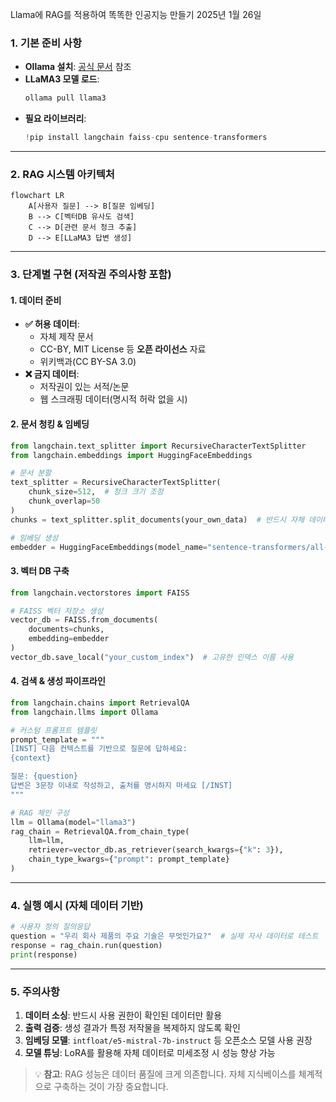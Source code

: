 Llama에 RAG를 적용하여 똑똑한 인공지능 만들기
2025년 1월 26일

### **1. 기본 준비 사항**
- **Ollama 설치**: [공식 문서](https://ollama.ai/) 참조
- **LLaMA3 모델 로드**:
  ```bash
  ollama pull llama3
  ```
- **필요 라이브러리**:
  ```python
  !pip install langchain faiss-cpu sentence-transformers
  ```

---

### **2. RAG 시스템 아키텍처**
```mermaid
flowchart LR
    A[사용자 질문] --> B[질문 임베딩]
    B --> C[벡터DB 유사도 검색]
    C --> D[관련 문서 청크 추출]
    D --> E[LLaMA3 답변 생성]
```

---

### **3. 단계별 구현 (저작권 주의사항 포함)**

#### **1. 데이터 준비**
- **✅ 허용 데이터**: 
  - 자체 제작 문서
  - CC-BY, MIT License 등 **오픈 라이선스** 자료
  - 위키백과(CC BY-SA 3.0)
- **❌ 금지 데이터**:
  - 저작권이 있는 서적/논문
  - 웹 스크래핑 데이터(명시적 허락 없을 시)

#### **2. 문서 청킹 & 임베딩**
```python
from langchain.text_splitter import RecursiveCharacterTextSplitter
from langchain.embeddings import HuggingFaceEmbeddings

# 문서 분할
text_splitter = RecursiveCharacterTextSplitter(
    chunk_size=512,  # 청크 크기 조정
    chunk_overlap=50
)
chunks = text_splitter.split_documents(your_own_data)  # 반드시 자체 데이터 사용

# 임베딩 생성
embedder = HuggingFaceEmbeddings(model_name="sentence-transformers/all-mpnet-base-v2")
```

#### **3. 벡터 DB 구축**
```python
from langchain.vectorstores import FAISS

# FAISS 벡터 저장소 생성
vector_db = FAISS.from_documents(
    documents=chunks,
    embedding=embedder
)
vector_db.save_local("your_custom_index")  # 고유한 인덱스 이름 사용
```

#### **4. 검색 & 생성 파이프라인**
```python
from langchain.chains import RetrievalQA
from langchain.llms import Ollama

# 커스텀 프롬프트 템플릿
prompt_template = """
[INST] 다음 컨텍스트를 기반으로 질문에 답하세요:
{context}

질문: {question} 
답변은 3문장 이내로 작성하고, 출처를 명시하지 마세요 [/INST]
"""

# RAG 체인 구성
llm = Ollama(model="llama3")
rag_chain = RetrievalQA.from_chain_type(
    llm=llm,
    retriever=vector_db.as_retriever(search_kwargs={"k": 3}),
    chain_type_kwargs={"prompt": prompt_template}
)
```

---

### **4. 실행 예시 (자체 데이터 기반)**
```python
# 사용자 정의 질의응답
question = "우리 회사 제품의 주요 기술은 무엇인가요?"  # 실제 자사 데이터로 테스트
response = rag_chain.run(question)
print(response)
```

---

### **5. 주의사항**
1. **데이터 소싱**: 반드시 사용 권한이 확인된 데이터만 활용
2. **출력 검증**: 생성 결과가 특정 저작물을 복제하지 않도록 확인
3. **임베딩 모델**: `intfloat/e5-mistral-7b-instruct` 등 오픈소스 모델 사용 권장
4. **모델 튜닝**: LoRA를 활용해 자체 데이터로 미세조정 시 성능 향상 가능

> 💡 **참고**: RAG 성능은 데이터 품질에 크게 의존합니다. 자체 지식베이스를 체계적으로 구축하는 것이 가장 중요합니다.
